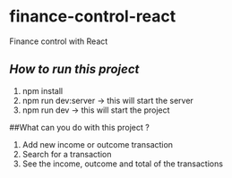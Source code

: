 # finance-control-react
Finance control with React

## *How to run this project*
1. npm install
2. npm run dev:server -> this will start the server
3. npm run dev -> this will start the project

##What can you do with this project ?
1. Add new income or outcome transaction
2. Search for a transaction
3. See the income, outcome and total of the transactions
